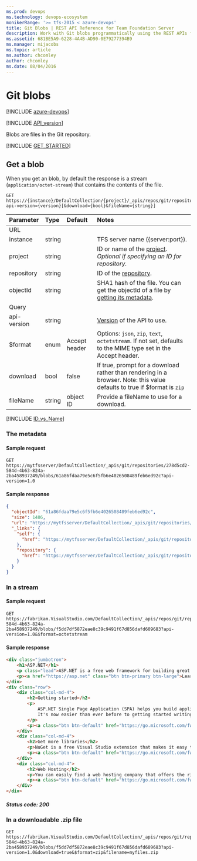 ```yaml
---
ms.prod: devops
ms.technology: devops-ecosystem
monikerRange: '>= tfs-2015 < azure-devops'
title: Git Blobs | REST API Reference for Team Foundation Server
description: Work with Git blobs programmatically using the REST APIs for Team Foundation Server.
ms.assetid: 681BE5A9-6228-4A4B-AD90-0E79277394B9
ms.manager: mijacobs
ms.topic: article
ms.author: chcomley
author: chcomley
ms.date: 08/04/2016
---
```


# Git blobs

[!INCLUDE [azure-devops](../_data/azure-devops-message.md)]

[!INCLUDE [API_version](../_data/version.md)]

Blobs are files in the Git repository.

[!INCLUDE [GET_STARTED](../_data/get-started.md)]

## Get a blob

When you get an blob, by default the response is a stream (`application/octet-stream`) that contains the contents of the file.

```no-highlight
GET https://{instance}/DefaultCollection/{project}/_apis/repos/git/repositories/{repository}/blobs/{objectId}?api-version={version}[&download={bool}&fileName={string}]
```

| Parameter  | Type    | Default   | Notes
|:-----------|:--------|:----------|:-----------------------------------------------------------------------------------------------------------------------------------------
| URL
| instance   | string  |           | TFS server name ({server:port}).
| project    | string  |           | ID or name of the [project](../tfs/projects.md). *Optional if specifying an ID for repository.*
| repository | string  |           | ID of the [repository](./repositories.md).
| objectId   | string  |           | SHA1 hash of the file. You can get the objectId of a file by [getting its metadata](./items.md#afile).
| Query
| api-version| string  |           | [Version](../../concepts/rest-api-versioning.md) of the API to use.
| $format    | enum    | Accept header | Options: ```json```, ```zip```, ```text```, ```octetstream```. If not set, defaults to the MIME type set in the Accept header.
| download   | bool    | false     | If true, prompt for a download rather than rendering in a browser. Note: this value defaults to true if $format is ```zip```
| fileName   | string  | object ID | Provide a fileName to use for a download.

[!INCLUDE [ID_vs_Name](_data/id_or_name.md)]

### The metadata

#### Sample request

```
GET https://mytfsserver/DefaultCollection/_apis/git/repositories/278d5cd2-584d-4b63-824a-2ba458937249/blobs/61a86fdaa79e5c6f5fb6e4026508489feb6ed92c?api-version=1.0
```

#### Sample response

```json
{
  "objectId": "61a86fdaa79e5c6f5fb6e4026508489feb6ed92c",
  "size": 1486,
  "url": "https://mytfsserver/DefaultCollection/_apis/git/repositories/278d5cd2-584d-4b63-824a-2ba458937249/blobs/61a86fdaa79e5c6f5fb6e4026508489feb6ed92c",
  "_links": {
    "self": {
      "href": "https://mytfsserver/DefaultCollection/_apis/git/repositories/278d5cd2-584d-4b63-824a-2ba458937249/blobs/61a86fdaa79e5c6f5fb6e4026508489feb6ed92c"
    },
    "repository": {
      "href": "https://mytfsserver/DefaultCollection/_apis/git/repositories/278d5cd2-584d-4b63-824a-2ba458937249"
    }
  }
}
```


### In a stream

#### Sample request
```no-highlight
GET https://fabrikam.VisualStudio.com/DefaultCollection/_apis/repos/git/repositories/278d5cd2-584d-4b63-824a-2ba458937249/blobs/f5dd7df5872eae8c39c9491f67d856dafd609683?api-version=1.0&$format=octetstream
```

#### Sample response
```html
<div class="jumbotron">
    <h1>ASP.NET</h1>
    <p class="lead">ASP.NET is a free web framework for building great Web sites and Web applications using HTML, CSS, and JavaScript.</p>
    <p><a href="https://asp.net" class="btn btn-primary btn-large">Learn more &raquo;</a></p>
</div>
<div class="row">
    <div class="col-md-4">
        <h2>Getting started</h2>
        <p>
            ASP.NET Single Page Application (SPA) helps you build applications that include significant client-side interactions using HTML, CSS, and JavaScript.
            It's now easier than ever before to getting started writing highly interactive web applications.
        </p>
        <p><a class="btn btn-default" href="https://go.microsoft.com/fwlink/?LinkId=273732">Learn more &raquo;</a></p>
    </div>
    <div class="col-md-4">
        <h2>Get more libraries</h2>
        <p>NuGet is a free Visual Studio extension that makes it easy to add, remove, and update libraries and tools in Visual Studio projects.</p>
        <p><a class="btn btn-default" href="https://go.microsoft.com/fwlink/?LinkId=301866">Learn more &raquo;</a></p>
    </div>
    <div class="col-md-4">
        <h2>Web Hosting</h2>
        <p>You can easily find a web hosting company that offers the right mix of features and price for your applications.</p>
        <p><a class="btn btn-default" href="https://go.microsoft.com/fwlink/?LinkId=301867">Learn more &raquo;</a></p>
    </div>
</div>
```
##### Status code: 200


### In a downloadable .zip file

```no-highlight
GET https://fabrikam.VisualStudio.com/DefaultCollection/_apis/repos/git/repositories/278d5cd2-584d-4b63-824a-2ba458937249/blobs/f5dd7df5872eae8c39c9491f67d856dafd609683?api-version=1.0&download=true&$format=zip&filename=myfiles.zip
```

